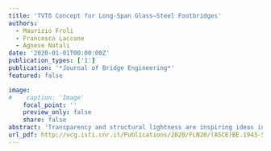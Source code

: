 ```yaml
---
title: 'TVTδ Concept for Long-Span Glass–Steel Footbridges'
authors:
  - Maurizio Froli
  - Francesco Laccone
  - Agnese Natali
date: '2020-01-01T00:00:00Z'
publication_types: ['1']
publication: '*Journal of Bridge Engineering*'
featured: false

image:
#    caption: 'Image'
    focal_point: ''
    preview_only: false
    share: false
abstract: 'Transparency and structural lightness are inspiring ideas in the design of footbridges. Glass is the most performing transparent material to be used for structural purposes because of its high compressive strength, chemical stability, and absence of fatigue and viscosity phenomena at room temperature. However, its fragility constitutes a challenging limit in structural applications. This research provides and discusses a specific concept named TVTÎ´ (Travi Vitree Tensegrity) for lightweight long-span beam-like footbridges made of structural glass. Hence, two design approaches of fail-safe design (FSD) and damage avoidance design (DAD) are applied to guarantee adequate safety levels and postcracking serviceability, respectively, with low damages on the main components. FSD provides the adoption of structural collaboration between glass and steel. Following DAD, glass is segmented into triangular panels, and reciprocal diffuse prestress is performed by steel tendons. This strategy assures low rehabilitation costs because only collapsed elements should be replaced once failed. At ultimate limit state (ULS), the TVTÎ´ footbridge attains a global ductile behavior in which the yielding of steel tendons occurs before any fragile failure. Such result is achieved through a hierarchic calibration of the chain of failures. In glass panels, which are mostly precompressed, the buckling failure, representing the main risk, is delayed by the mutual stabilization of the panels'' compressed edges with steel clamping. However, because an accidental event may cause a localized or diffuse brittle failure of glass components, the system is designed to maintain a residual load bearing capacity in this scenario. At the serviceability limit state (SLS), the TVTÎ´ footbridge is highly stiffened by the presence of glass panes, partially encased in metallic frames. Crack initiation is delayed by precompression.'
url_pdf: http://vcg.isti.cnr.it/Publications/2020/FLN20/(ASCE)BE.1943-5592.0001514low.pdf
---
```

